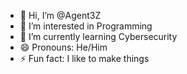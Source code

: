 - 👋 Hi, I’m @Agent3Z
- 👀 I’m interested in Programming 
- 🌱 I’m currently learning Cybersecurity
- 😄 Pronouns: He/Him
- ⚡ Fun fact: I like to make things 

<!---
Agent3Z/Agent3Z is a ✨ special ✨ repository because its `README.md` (this file) appears on your GitHub profile.
You can click the Preview link to take a look at your changes.
--->
